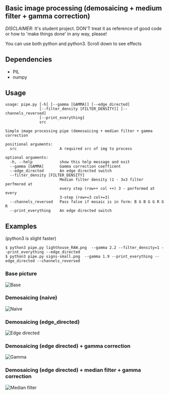 ## Basic image processing (demosaicing + medium filter + gamma correction)
*DISCLAIMER*: It's student project. DON'T treat it as reference of good code or how to 'make things done' in any way, please!

You can use both python and python3.
Scroll down to see effects

## Dependencies
- PIL
- numpy

## Usage
```
usage: pipe.py [-h] [--gamma [GAMMA]] [--edge_directed]
               [--filter_density [FILTER_DENSITY]] [--channels_reversed]
               [--print_everything]
               src

Simple image processing pipe (demosaicing + median filter + gamma correction

positional arguments:
  src                   A required src of img to process

optional arguments:
  -h, --help            show this help message and exit
  --gamma [GAMMA]       Gamma correction coefficent
  --edge_directed       An edge directed switch
  --filter_density [FILTER_DENSITY]
                        Median filter density (1 - 3x3 filter perfmored at
                        every step (row++ col ++) 3 - performed at every
                        3-step (row+=3 col+=3)
  --channels_reversed   Pass false if mosaic is in form: B G B G G R G R
  --print_everything    An edge directed switch

```

## Examples
(python3 is slight faster)
```
$ python3 pipe.py lighthouse_RAW.png  --gamma 2.2 --filter_density=1 --print_everything --edge_directed
$ python3 pipe.py signs-small.png  --gamma 1.9 --print_everything --edge_directed --channels_reversed

```

### Base picture
![Base](lighthouse_RAW.png)
### Demosaicing (naive)
![Naive](results/naive/result.png)
### Demosaicing (edge_directed)
![Edge directed](results/result.png)
### Demosaicing (edge directed) + gamma correction
![Gamma](results/result_corrected.png)
### Demosaicing (edge directed) + median filter + gamma correction
![Median filter](results/result_corrected_with_median_filter.png)

